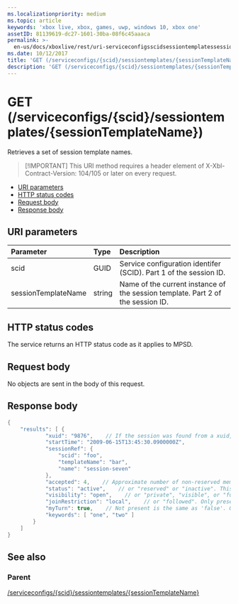 ```yaml
---
ms.localizationpriority: medium
ms.topic: article
keywords: 'xbox live, xbox, games, uwp, windows 10, xbox one'
assetID: 81139619-dc27-1601-30ba-08f6c45aaaca
permalink: >-
  en-us/docs/xboxlive/rest/uri-serviceconfigsscidsessiontemplatessessiontemplatenameget.html
ms.date: 10/12/2017
title: 'GET (/serviceconfigs/{scid}/sessiontemplates/{sessionTemplateName})'
description: 'GET (/serviceconfigs/{scid}/sessiontemplates/{sessionTemplateName})'
---
```


# GET \(/serviceconfigs/{scid}/sessiontemplates/{sessionTemplateName}\)

Retrieves a set of session template names.

> \[!IMPORTANT\] This URI method requires a header element of X-Xbl-Contract-Version: 104/105 or later on every request.

* [URI parameters](get-serviceconfigs-scid-sessiontemplates-sessiontemplatename.md#ID4ET)
* [HTTP status codes](get-serviceconfigs-scid-sessiontemplates-sessiontemplatename.md#ID4E5)
* [Request body](get-serviceconfigs-scid-sessiontemplates-sessiontemplatename.md#ID4EFB)
* [Response body](get-serviceconfigs-scid-sessiontemplates-sessiontemplatename.md#ID4EQB)

## URI parameters <a id="ID4ET"></a>

| Parameter | Type | Description |
| :--- | :--- | :--- |
| scid | GUID | Service configuration identifer \(SCID\). Part 1 of the session ID. |
| sessionTemplateName | string | Name of the current instance of the session template. Part 2 of the session ID. |

## HTTP status codes <a id="ID4E5"></a>

The service returns an HTTP status code as it applies to MPSD.  


## Request body <a id="ID4EFB"></a>

No objects are sent in the body of this request.

## Response body <a id="ID4EQB"></a>

```cpp
{
    "results": [ {
            "xuid": "9876",    // If the session was found from a xuid, that xuid.
            "startTime": "2009-06-15T13:45:30.0900000Z",
            "sessionRef": {
                "scid": "foo",
                "templateName": "bar",
                "name": "session-seven"
            },
            "accepted": 4,    // Approximate number of non-reserved members.
            "status": "active",    // or "reserved" or "inactive". This is the state of the user in the session, not the session itself. Only present if the session was found using a xuid.
            "visibility": "open",    // or "private", "visible", or "full"
            "joinRestriction": "local",    // or "followed". Only present if 'visibility' is "open" or "full" and the session has a join restriction.
            "myTurn": true,    // Not present is the same as 'false'. Only present if the session was found using a xuid.
            "keywords": [ "one", "two" ]
        }
    ]
}
```

## See also <a id="ID4EZB"></a>

### Parent <a id="ID4E2B"></a>

[/serviceconfigs/{scid}/sessiontemplates/{sessionTemplateName}](https://github.com/LucienHH/docs-xsapi/tree/8aaeb3d77dec37e3bd2a1d99ea913649665f2490/work-in-progress/session-directory/uri-serviceconfigsscidsessiontemplatessessiontemplatename.md)

